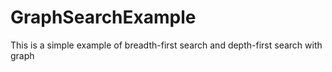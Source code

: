 GraphSearchExample
==================

This is a simple example of  breadth-first search and depth-first search with graph
